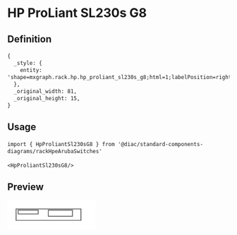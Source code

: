 # HP ProLiant SL230s G8

## Definition

```
{
  _style: { 
    entity: 'shape=mxgraph.rack.hp.hp_proliant_sl230s_g8;html=1;labelPosition=right;align=left;spacingLeft=15;dashed=0;shadow=0;fillColor=#ffffff;',
  },
  _original_width: 81,
  _original_height: 15,
}
```

## Usage

```
import { HpProliantSl230sG8 } from '@diac/standard-components-diagrams/rackHpeArubaSwitches'

<HpProliantSl230sG8/>
```

## Preview

<img src="./hp-proliant-sl230s-g8.png" width="200"/>
